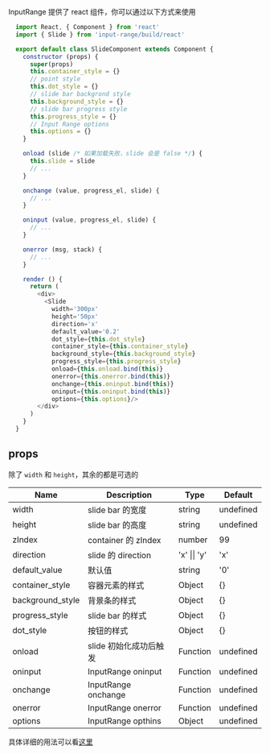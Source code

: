 InputRange 提供了 react 组件，你可以通过以下方式来使用
```js
  import React, { Component } from 'react'
  import { Slide } from 'input-range/build/react'

  export default class SlideComponent extends Component {
    constructor (props) {
      super(props)
      this.container_style = {}
      // point style
      this.dot_style = {}
      // slide bar backgrond style
      this.background_style = {}
      // slide bar progress style
      this.progress_style = {}
      // Input Range options
      this.options = {}
    }

    onload (slide /* 如果加载失败，slide 会是 false */) {
      this.slide = slide
      // ...
    }

    onchange (value, progress_el, slide) {
      // ...
    }

    oninput (value, progress_el, slide) {
      // ...
    }

    onerror (msg, stack) {
      // ...
    }

    render () {
      return (
        <div>
          <Slide
            width='300px'
            height='50px'
            direction='x'
            default_value='0.2'
            dot_style={this.dot_style}
            container_style={this.container_style}
            background_style={this.background_style}
            progress_style={this.progress_style}
            onload={this.onload.bind(this)}
            onerror={this.onerror.bind(this)}
            onchange={this.oninput.bind(this)}
            oninput={this.oninput.bind(this)}
            options={this.options}/>
        </div>
      )
    }
  }
```
## props
除了 `width` 和 `height`，其余的都是可选的

|    Name    | Description | Type | Default |
|------------|-------------|------|---------|
| width | slide bar 的宽度 | string | undefined |
| height | slide bar 的高度 | string | undefined |
| zIndex | container 的 zIndex | number | 99 |
| direction | slide 的 direction | 'x' \|\| 'y' | 'x' |
| default_value | 默认值 | string | '0' |
| container_style | 容器元素的样式 | Object | {} |
| background_style | 背景条的样式 | Object | {} |
| progress_style | slide bar 的样式 | Object | {} |
| dot_style | 按钮的样式 | Object | {} |
| onload | slide 初始化成功后触发 | Function | undefined |
| oninput | InputRange oninput | Function | undefined |
| onchange | InputRange onchange | Function | undefined |
| onerror | InputRange onerror | Function | undefined |
| options | InputRange opthins | Object | undefined |

具体详细的用法可以看[这里](../example/react)